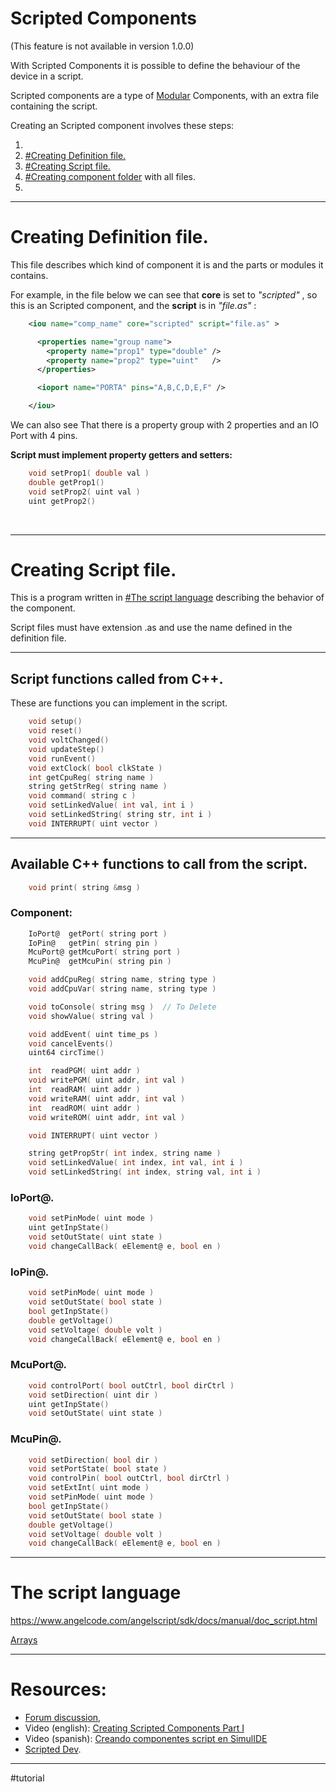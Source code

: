 # Scripted Components
(This feature is not available in version 1.0.0)

With Scripted Components it is possible to define the behaviour of the device in a script.

Scripted components are a type of [Modular](1-Circuit/Components/Modular%20Components/Modular.md) Components, with an extra file containing the script.

Creating an Scripted component involves these steps:

1. [](1-Circuit/Components/11-Other/Package.md#Creating%20Package%20File|Creating%20Package%20File.)
2. [#Creating Definition file.](#Creating%20Definition%20file.)
3. [#Creating Script file.](#Creating%20Script%20file.)
4. [#Creating component folder](#Creating%20component%20folder) with all files.
5. [](1-Circuit/Components/Modular%20Components/Modular.md#Add%20to%20component%20list|Add%20to%20component%20list.)

---

# Creating Definition file.

This file describes which kind of component it is and the  parts or modules it contains.

For example, in the file below we can see that **core**  is set to *"scripted"* , so this is an Scripted  component, and the **script** is in *"file.as"* :

```xml
    <iou name="comp_name" core="scripted" script="file.as" >

      <properties name="group name">
        <property name="prop1" type="double" />
        <property name="prop2" type="uint"   />
      </properties>

      <ioport name="PORTA" pins="A,B,C,D,E,F" />

    </iou>
```

We can also see That there is a property group with 2 properties and an IO Port with 4 pins.

**Script must implement property getters and setters:**

```c
    void setProp1( double val )
    double getProp1()
    void setProp2( uint val )
    uint getProp2()
```
<br>

---

# Creating Script file.

This is a program written in [#The script language](#The%20script%20language) describing the behavior of the component.

Script files must have extension .as and use the name defined in the definition file.

---

## Script functions called from C++.

These are functions you can implement in the script.

```c
    void setup()
    void reset()
    void voltChanged()
    void updateStep()
    void runEvent()
    void extClock( bool clkState )
    int getCpuReg( string name )
    string getStrReg( string name )
    void command( string c )
    void setLinkedValue( int val, int i )
    void setLinkedString( string str, int i )
    void INTERRUPT( uint vector )
```

---

## Available C++ functions to call from the script.

```c
    void print( string &msg )
```

### Component:

```c
    IoPort@  getPort( string port )
    IoPin@   getPin( string pin )
    McuPort@ getMcuPort( string port )
    McuPin@  getMcuPin( string pin )

    void addCpuReg( string name, string type )
    void addCpuVar( string name, string type )

    void toConsole( string msg )  // To Delete
    void showValue( string val )

    void addEvent( uint time_ps )
    void cancelEvents()
    uint64 circTime()

    int  readPGM( uint addr )
    void writePGM( uint addr, int val )
    int  readRAM( uint addr )
    void writeRAM( uint addr, int val )
    int  readROM( uint addr )
    void writeROM( uint addr, int val )

    void INTERRUPT( uint vector )

    string getPropStr( int index, string name )
    void setLinkedValue( int index, int val, int i )
    void setLinkedString( int index, string val, int i )
```

### IoPort@.

```c
    void setPinMode( uint mode )
    uint getInpState()
    void setOutState( uint state )
    void changeCallBack( eElement@ e, bool en )
```

### IoPin@.

```c
    void setPinMode( uint mode )
    void setOutState( bool state )
    bool getInpState()
    double getVoltage()
    void setVoltage( double volt )
    void changeCallBack( eElement@ e, bool en )
```

### McuPort@.

```c
    void controlPort( bool outCtrl, bool dirCtrl )
    void setDirection( uint dir )
    uint getInpState()
    void setOutState( uint state )
```

### McuPin@.

```c
    void setDirection( bool dir )
    void setPortState( bool state )
    void controlPin( bool outCtrl, bool dirCtrl )
    void setExtInt( uint mode )
    void setPinMode( uint mode )
    bool getInpState()
    void setOutState( bool state )
    double getVoltage()
    void setVoltage( double volt )
    void changeCallBack( eElement@ e, bool en )
```

---
# The script language

https://www.angelcode.com/angelscript/sdk/docs/manual/doc_script.html

[Arrays](1-Circuit/Components/Modular%20Components/Scripted/Arrays.md)


---

# Resources:

- [Forum discussion,](https://simulide.forumotion.com/t990-scripted-components)
- Video (english): [Creating Scripted Components Part I](https://youtu.be/vJLfuVwbvGE)
- Video (spanish): [Creando componentes script en SimulIDE](https://www.youtube.com/watch?v=xRF0TBUU0JY)
- [Scripted Dev](4-Dev/Scripted%20Dev.md).

---

#tutorial